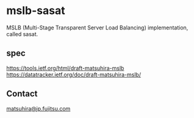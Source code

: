 # mslb-sasat

MSLB (Multi-Stage Transparent Server Load Balancing) implementation, called sasat.

## spec
https://tools.ietf.org/html/draft-matsuhira-mslb
https://datatracker.ietf.org/doc/draft-matsuhira-mslb/

## Contact
matsuhira@jp.fujitsu.com



